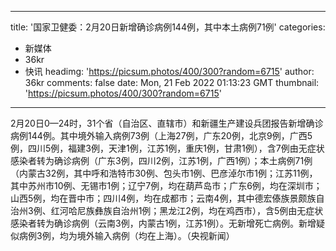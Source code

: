 
---
title: '国家卫健委：2月20日新增确诊病例144例，其中本土病例71例'
categories: 
 - 新媒体
 - 36kr
 - 快讯
headimg: 'https://picsum.photos/400/300?random=6715'
author: 36kr
comments: false
date: Mon, 21 Feb 2022 01:13:23 GMT
thumbnail: 'https://picsum.photos/400/300?random=6715'
---

<div>   
2月20日0—24时，31个省（自治区、直辖市）和新疆生产建设兵团报告新增确诊病例144例。其中境外输入病例73例（上海27例，广东20例，北京9例，广西5例，四川5例，福建3例，天津1例，江苏1例，重庆1例，甘肃1例），含7例由无症状感染者转为确诊病例（广东3例，四川2例，江苏1例，广西1例）；本土病例71例（内蒙古32例，其中呼和浩特市30例、包头市1例、巴彦淖尔市1例；江苏11例，其中苏州市10例、无锡市1例；辽宁7例，均在葫芦岛市；广东6例，均在深圳市；山西5例，均在晋中市；四川4例，均在成都市；云南4例，其中德宏傣族景颇族自治州3例、红河哈尼族彝族自治州1例；黑龙江2例，均在鸡西市），含5例由无症状感染者转为确诊病例（云南3例，内蒙古1例，江苏1例）。无新增死亡病例。新增疑似病例3例，均为境外输入病例（均在上海）。（央视新闻）  
</div>
            
